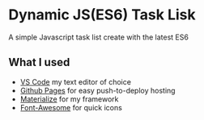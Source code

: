 # Dynamic JS(ES6) Task Lisk

A simple Javascript task list create with the latest ES6

## What I used
- [VS Code](https://code.visualstudio.com/) my text editor of choice
- [Github Pages](https://pages.github.com/) for easy push-to-deploy hosting
- [Materialize](https://materializecss.com/) for my framework
- [Font-Awesome](https://fontawesome.com//) for quick icons
